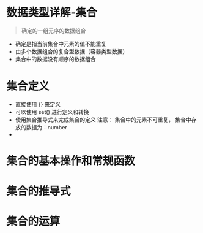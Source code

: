 # 数据类型详解-集合
> 确定的一组无序的数据组合
+ 确定是指当前集合中元素的值不能重复
+ 由多个数据组合的复合型数据（容器类型数据）
+ 集合中的数据没有顺序的数据组合

# 集合定义
+ 直接使用 {} 来定义
+ 可以使用 set() 进行定义和转换
+ 使用集合推导式来完成集合的定义
注意： 集合中的元素不可重复， 集合中存放的数据为：number
+  


# 集合的基本操作和常规函数


# 集合的推导式

# 集合的运算